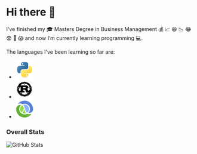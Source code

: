 # Hi there 👋

I've finished my :mortar_board: Masters Degree in Business Management :moneybag: :chart_with_upwards_trend: :satisfied: :chart_with_downwards_trend: :joy: :fearful: :money_with_wings: :scream: and now I’m currently learning programming :computer:.

The languages I've been learning so far are:

- <img src="https://raw.githubusercontent.com/devicons/devicon/master/icons/python/python-original.svg" height="50">
- <img src="https://raw.githubusercontent.com/devicons/devicon/master/icons/rust/rust-plain.svg" height="50">
- <img src="https://raw.githubusercontent.com/devicons/devicon/master/icons/clojure/clojure-original.svg" height="50">

### Overall Stats

![GitHub Stats](https://github-readme-stats.vercel.app/api?username=vascoferreira25&show_icons=true&theme=cobalt)

<!--
**vascoferreira25/vascoferreira25** is a ✨ _special_ ✨ repository because its `README.md` (this file) appears on your GitHub profile.

Here are some ideas to get you started:

- 🔭 I’m currently working on ...
- 🌱 I’m currently learning ...
- 👯 I’m looking to collaborate on ...
- 🤔 I’m looking for help with ...
- 💬 Ask me about ...
- 📫 How to reach me: ...
- 😄 Pronouns: ...
- ⚡ Fun fact: ...
-->
